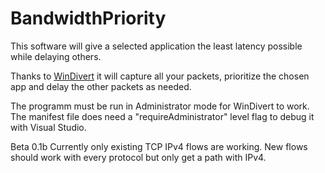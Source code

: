 # BandwidthPriority
This software will give a selected application the least latency possible while delaying others.

Thanks to [WinDivert](http://reqrypt.org/windivert.html) it will capture all your packets, prioritize the chosen app
and delay the other packets as needed.

The programm must be run in Administrator mode for WinDivert to work.
The manifest file does need a "requireAdministrator" level flag to debug it with Visual Studio.

Beta 0.1b
Currently only existing TCP IPv4 flows are working. New flows should work with every protocol but only get a path with
IPv4.